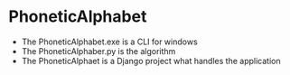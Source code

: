 # PhoneticAlphabet
* The PhoneticAlphabet.exe is a CLI for windows
* The PhoneticAlphaber.py is the algorithm
* The PhoneticAlphaet is a Django project what handles the application
